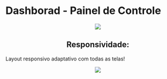 <h1>Dashborad - Painel de Controle </h1>
<div align='center'>
<img src='https://github.com/micher12/landingpage-dashboard/assets/84326814/27ef9d65-ff12-4867-a8eb-2106ef432ee3'>
</div>
<div align='center'>
<h2>Responsividade:</h2>
</div>
<p>Layout responsivo adaptativo com todas as telas!</p>
<div align='center'>
<img src='https://github.com/micher12/landingpage-dashboard/assets/84326814/fa8f19e5-20e3-428c-85c2-51f2bb312cab'>
</div>
